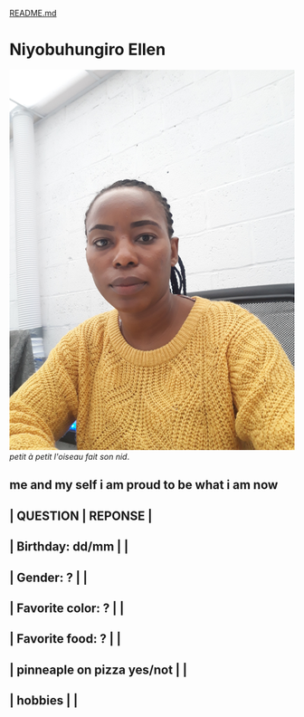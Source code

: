[README.md](MARKDOWN.md)

# Niyobuhungiro Ellen 
![image](mypic.jpg)
_petit à petit l'oiseau fait son nid_.
## me and my self i am proud to be what i am now 

 
| QUESTION                    | REPONSE         |
-------------------------------------------------
| Birthday: dd/mm             |                 |  
-------------------------------------------------                      
| Gender: ?                   |                 |
-------------------------------------------------
| Favorite color: ?           |                 |
-------------------------------------------------
| Favorite food: ?            |                 |
---------------------------------------------------
| pinneaple on pizza yes/not  |                 |
--------------------------------------------------
| hobbies                     |                 |
-------------------------------------------------
